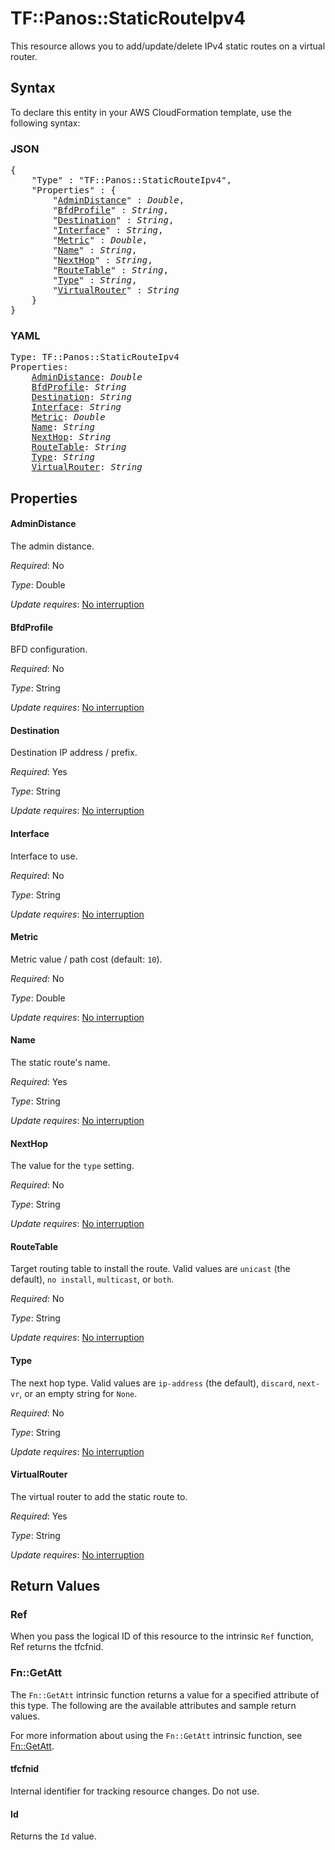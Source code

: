 # TF::Panos::StaticRouteIpv4

This resource allows you to add/update/delete IPv4 static routes on a
virtual router.

## Syntax

To declare this entity in your AWS CloudFormation template, use the following syntax:

### JSON

<pre>
{
    "Type" : "TF::Panos::StaticRouteIpv4",
    "Properties" : {
        "<a href="#admindistance" title="AdminDistance">AdminDistance</a>" : <i>Double</i>,
        "<a href="#bfdprofile" title="BfdProfile">BfdProfile</a>" : <i>String</i>,
        "<a href="#destination" title="Destination">Destination</a>" : <i>String</i>,
        "<a href="#interface" title="Interface">Interface</a>" : <i>String</i>,
        "<a href="#metric" title="Metric">Metric</a>" : <i>Double</i>,
        "<a href="#name" title="Name">Name</a>" : <i>String</i>,
        "<a href="#nexthop" title="NextHop">NextHop</a>" : <i>String</i>,
        "<a href="#routetable" title="RouteTable">RouteTable</a>" : <i>String</i>,
        "<a href="#type" title="Type">Type</a>" : <i>String</i>,
        "<a href="#virtualrouter" title="VirtualRouter">VirtualRouter</a>" : <i>String</i>
    }
}
</pre>

### YAML

<pre>
Type: TF::Panos::StaticRouteIpv4
Properties:
    <a href="#admindistance" title="AdminDistance">AdminDistance</a>: <i>Double</i>
    <a href="#bfdprofile" title="BfdProfile">BfdProfile</a>: <i>String</i>
    <a href="#destination" title="Destination">Destination</a>: <i>String</i>
    <a href="#interface" title="Interface">Interface</a>: <i>String</i>
    <a href="#metric" title="Metric">Metric</a>: <i>Double</i>
    <a href="#name" title="Name">Name</a>: <i>String</i>
    <a href="#nexthop" title="NextHop">NextHop</a>: <i>String</i>
    <a href="#routetable" title="RouteTable">RouteTable</a>: <i>String</i>
    <a href="#type" title="Type">Type</a>: <i>String</i>
    <a href="#virtualrouter" title="VirtualRouter">VirtualRouter</a>: <i>String</i>
</pre>

## Properties

#### AdminDistance

The admin distance.

_Required_: No

_Type_: Double

_Update requires_: [No interruption](https://docs.aws.amazon.com/AWSCloudFormation/latest/UserGuide/using-cfn-updating-stacks-update-behaviors.html#update-no-interrupt)

#### BfdProfile

BFD configuration.

_Required_: No

_Type_: String

_Update requires_: [No interruption](https://docs.aws.amazon.com/AWSCloudFormation/latest/UserGuide/using-cfn-updating-stacks-update-behaviors.html#update-no-interrupt)

#### Destination

Destination IP address / prefix.

_Required_: Yes

_Type_: String

_Update requires_: [No interruption](https://docs.aws.amazon.com/AWSCloudFormation/latest/UserGuide/using-cfn-updating-stacks-update-behaviors.html#update-no-interrupt)

#### Interface

Interface to use.

_Required_: No

_Type_: String

_Update requires_: [No interruption](https://docs.aws.amazon.com/AWSCloudFormation/latest/UserGuide/using-cfn-updating-stacks-update-behaviors.html#update-no-interrupt)

#### Metric

Metric value / path cost (default: `10`).

_Required_: No

_Type_: Double

_Update requires_: [No interruption](https://docs.aws.amazon.com/AWSCloudFormation/latest/UserGuide/using-cfn-updating-stacks-update-behaviors.html#update-no-interrupt)

#### Name

The static route's name.

_Required_: Yes

_Type_: String

_Update requires_: [No interruption](https://docs.aws.amazon.com/AWSCloudFormation/latest/UserGuide/using-cfn-updating-stacks-update-behaviors.html#update-no-interrupt)

#### NextHop

The value for the `type` setting.

_Required_: No

_Type_: String

_Update requires_: [No interruption](https://docs.aws.amazon.com/AWSCloudFormation/latest/UserGuide/using-cfn-updating-stacks-update-behaviors.html#update-no-interrupt)

#### RouteTable

Target routing table to install the route.  Valid
values are `unicast` (the default), `no install`, `multicast`, or `both`.

_Required_: No

_Type_: String

_Update requires_: [No interruption](https://docs.aws.amazon.com/AWSCloudFormation/latest/UserGuide/using-cfn-updating-stacks-update-behaviors.html#update-no-interrupt)

#### Type

The next hop type.  Valid values are `ip-address` (the
default), `discard`, `next-vr`, or an empty string for `None`.

_Required_: No

_Type_: String

_Update requires_: [No interruption](https://docs.aws.amazon.com/AWSCloudFormation/latest/UserGuide/using-cfn-updating-stacks-update-behaviors.html#update-no-interrupt)

#### VirtualRouter

The virtual router to add the static
route to.

_Required_: Yes

_Type_: String

_Update requires_: [No interruption](https://docs.aws.amazon.com/AWSCloudFormation/latest/UserGuide/using-cfn-updating-stacks-update-behaviors.html#update-no-interrupt)

## Return Values

### Ref

When you pass the logical ID of this resource to the intrinsic `Ref` function, Ref returns the tfcfnid.

### Fn::GetAtt

The `Fn::GetAtt` intrinsic function returns a value for a specified attribute of this type. The following are the available attributes and sample return values.

For more information about using the `Fn::GetAtt` intrinsic function, see [Fn::GetAtt](https://docs.aws.amazon.com/AWSCloudFormation/latest/UserGuide/intrinsic-function-reference-getatt.html).

#### tfcfnid

Internal identifier for tracking resource changes. Do not use.

#### Id

Returns the <code>Id</code> value.

